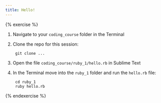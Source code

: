 ```yaml
---
title: Hello!
---
```


{% exercise %}
1. Navigate to your `coding_course` folder in the Terminal
2. Clone the repo for this session:

		git clone ...

3. Open the file `coding_course/ruby_1/hello.rb` in Sublime Text 
4. In the Terminal move into the `ruby_1` folder and run the `hello.rb` file:

		cd ruby_1
		ruby hello.rb

{% endexercise %}

